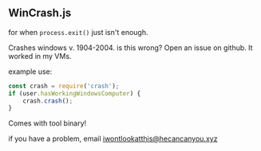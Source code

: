 WinCrash.js
---
for when `process.exit()` just isn't enough.

Crashes windows v. 1904-2004.  is this wrong?  Open an issue on github.  It worked in my VMs.

example use:
```javascript
const crash = require('crash');
if (user.hasWorkingWindowsComputer) {
    crash.crash();
}
```

Comes with tool binary!

if you have a problem, email iwontlookatthis@hecancanyou.xyz